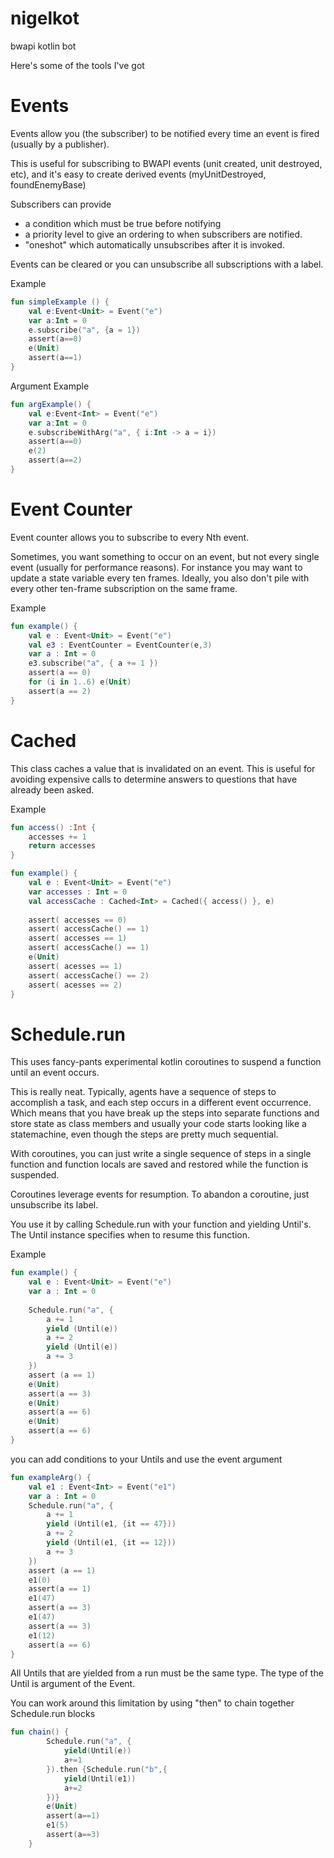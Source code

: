 # nigelkot
bwapi kotlin bot

Here's some of the tools I've got

# Events

Events allow you (the subscriber) to be notified every time an event is fired (usually by a publisher).

This is useful for subscribing to BWAPI events (unit created, unit destroyed, etc), and it's easy to create derived events (myUnitDestroyed, foundEnemyBase)

Subscribers can provide
* a condition which must be true before notifying
* a priority level to give an ordering to when subscribers are notified.
* "oneshot" which automatically unsubscribes after it is invoked.

Events can be cleared or you can unsubscribe all subscriptions with a label.

Example
```kotlin
fun simpleExample () {
    val e:Event<Unit> = Event("e")
    var a:Int = 0
    e.subscribe("a", {a = 1})
    assert(a==0)
    e(Unit)
    assert(a==1)
}
```

Argument Example
```kotlin
fun argExample() {
    val e:Event<Int> = Event("e")
    var a:Int = 0
    e.subscribeWithArg("a", { i:Int -> a = i})
    assert(a==0)
    e(2)
    assert(a==2)
}
```

# Event Counter
Event counter allows you to subscribe to every Nth event.

Sometimes, you want something to occur on an event, but not every single event (usually for performance reasons). For instance you may want to update a state variable every ten frames. Ideally, you also don't pile with every other ten-frame subscription on the same frame.

Example
```kotlin
fun example() {
    val e : Event<Unit> = Event("e")
    val e3 : EventCounter = EventCounter(e,3)
    var a : Int = 0
    e3.subscribe("a", { a += 1 })
    assert(a == 0)
    for (i in 1..6) e(Unit)
    assert(a == 2)
}
```

# Cached
This class caches a value that is invalidated on an event. This is useful for avoiding expensive calls to determine answers to questions that have already been asked.

Example
```kotlin
fun access() :Int {
    accesses += 1
    return accesses
}

fun example() {
    val e : Event<Unit> = Event("e")
    var accesses : Int = 0
    val accessCache : Cached<Int> = Cached({ access() }, e)
    
    assert( accesses == 0)
    assert( accessCache() == 1)
    assert( accesses == 1)
    assert( accessCache() == 1)
    e(Unit)
    assert( acesses == 1)
    assert( accessCache() == 2)
    assert( acesses == 2)
}
```

# Schedule.run

This uses fancy-pants experimental kotlin coroutines to suspend a function until an event occurs.

This is really neat. Typically, agents have a sequence of steps to accomplish a task, and each step occurs in a different event occurrence. Which means that you have break up the steps into separate functions and store state as class members and usually your code starts looking like a statemachine, even though the steps are pretty much sequential.

With coroutines, you can just write a single sequence of steps in a single function and function locals are saved and restored while the function is suspended.

Coroutines leverage events for resumption. To abandon a coroutine, just unsubscribe its label.

You use it by calling Schedule.run with your function and yielding Until's. The Until instance specifies when to resume this function.

Example
```kotlin
fun example() {
    val e : Event<Unit> = Event("e")
    var a : Int = 0
    
    Schedule.run("a", {
        a += 1
        yield (Until(e))
        a += 2
        yield (Until(e))
        a += 3
    })
    assert (a == 1)
    e(Unit)
    assert(a == 3)
    e(Unit) 
    assert(a == 6)
    e(Unit)
    assert(a == 6)
}
```

you can add conditions to your Untils and use the event argument

```kotlin
fun exampleArg() {
    val e1 : Event<Int> = Event("e1")
    var a : Int = 0
    Schedule.run("a", {
        a += 1
        yield (Until(e1, {it == 47}))
        a += 2
        yield (Until(e1, {it == 12}))
        a += 3
    })
    assert (a == 1)
    e1(0)
    assert(a == 1)
    e1(47)
    assert(a == 3)
    e1(47)
    assert(a == 3)
    e1(12)
    assert(a == 6)
}
```

All Untils that are yielded from a run must be the same type. The type of the Until is argument of the Event.

You can work around this limitation by using "then" to chain together Schedule.run blocks

```kotlin
fun chain() {
        Schedule.run("a", {
            yield(Until(e))
            a+=1
        }).then {Schedule.run("b",{
            yield(Until(e1))
            a+=2
        })}
        e(Unit)
        assert(a==1)
        e1(5)
        assert(a==3)
    }
```
